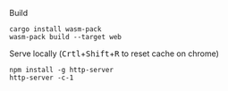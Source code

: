 Build

```
cargo install wasm-pack
wasm-pack build --target web
```

Serve locally (<kbd>Crtl</kbd>+<kbd>Shift</kbd>+<kbd>R</kbd> to reset cache on chrome)

```
npm install -g http-server
http-server -c-1
```
